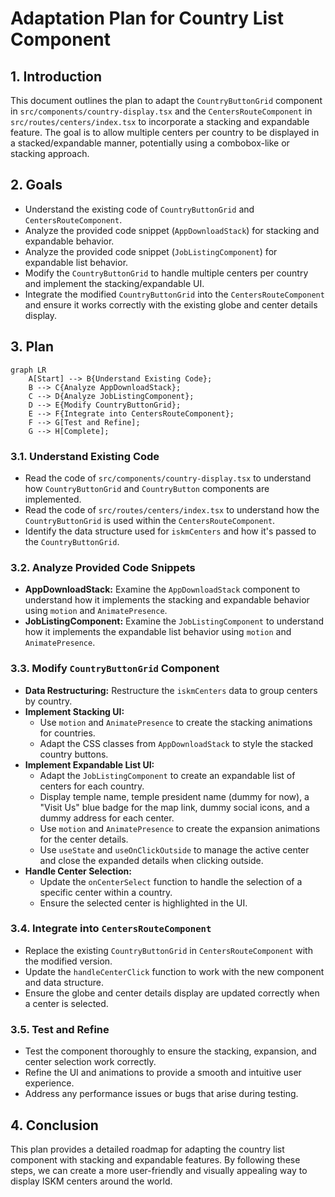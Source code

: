 # Adaptation Plan for Country List Component

## 1. Introduction

This document outlines the plan to adapt the `CountryButtonGrid` component in `src/components/country-display.tsx` and the `CentersRouteComponent` in `src/routes/centers/index.tsx` to incorporate a stacking and expandable feature. The goal is to allow multiple centers per country to be displayed in a stacked/expandable manner, potentially using a combobox-like or stacking approach.

## 2. Goals

*   Understand the existing code of `CountryButtonGrid` and `CentersRouteComponent`.
*   Analyze the provided code snippet (`AppDownloadStack`) for stacking and expandable behavior.
*   Analyze the provided code snippet (`JobListingComponent`) for expandable list behavior.
*   Modify the `CountryButtonGrid` to handle multiple centers per country and implement the stacking/expandable UI.
*   Integrate the modified `CountryButtonGrid` into the `CentersRouteComponent` and ensure it works correctly with the existing globe and center details display.

## 3. Plan

```mermaid
graph LR
    A[Start] --> B{Understand Existing Code};
    B --> C{Analyze AppDownloadStack};
    C --> D{Analyze JobListingComponent};
    D --> E{Modify CountryButtonGrid};
    E --> F{Integrate into CentersRouteComponent};
    F --> G[Test and Refine];
    G --> H[Complete];
```

### 3.1. Understand Existing Code

*   Read the code of `src/components/country-display.tsx` to understand how `CountryButtonGrid` and `CountryButton` components are implemented.
*   Read the code of `src/routes/centers/index.tsx` to understand how the `CountryButtonGrid` is used within the `CentersRouteComponent`.
*   Identify the data structure used for `iskmCenters` and how it's passed to the `CountryButtonGrid`.

### 3.2. Analyze Provided Code Snippets

*   **AppDownloadStack:** Examine the `AppDownloadStack` component to understand how it implements the stacking and expandable behavior using `motion` and `AnimatePresence`.
*   **JobListingComponent:** Examine the `JobListingComponent` to understand how it implements the expandable list behavior using `motion` and `AnimatePresence`.

### 3.3. Modify `CountryButtonGrid` Component

*   **Data Restructuring:** Restructure the `iskmCenters` data to group centers by country.
*   **Implement Stacking UI:**
    *   Use `motion` and `AnimatePresence` to create the stacking animations for countries.
    *   Adapt the CSS classes from `AppDownloadStack` to style the stacked country buttons.
*   **Implement Expandable List UI:**
    *   Adapt the `JobListingComponent` to create an expandable list of centers for each country.
    *   Display temple name, temple president name (dummy for now), a "Visit Us" blue badge for the map link, dummy social icons, and a dummy address for each center.
    *   Use `motion` and `AnimatePresence` to create the expansion animations for the center details.
    *   Use `useState` and `useOnClickOutside` to manage the active center and close the expanded details when clicking outside.
*   **Handle Center Selection:**
    *   Update the `onCenterSelect` function to handle the selection of a specific center within a country.
    *   Ensure the selected center is highlighted in the UI.

### 3.4. Integrate into `CentersRouteComponent`

*   Replace the existing `CountryButtonGrid` in `CentersRouteComponent` with the modified version.
*   Update the `handleCenterClick` function to work with the new component and data structure.
*   Ensure the globe and center details display are updated correctly when a center is selected.

### 3.5. Test and Refine

*   Test the component thoroughly to ensure the stacking, expansion, and center selection work correctly.
*   Refine the UI and animations to provide a smooth and intuitive user experience.
*   Address any performance issues or bugs that arise during testing.

## 4. Conclusion

This plan provides a detailed roadmap for adapting the country list component with stacking and expandable features. By following these steps, we can create a more user-friendly and visually appealing way to display ISKM centers around the world.